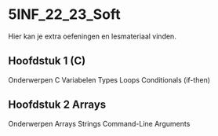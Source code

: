 # 5INF_22_23_Soft

Hier kan je extra oefeningen en lesmateriaal vinden.


## Hoofdstuk 1 (C)

Onderwerpen
C
Variabelen
Types
Loops
Conditionals (if-then)

## Hoofdstuk 2 Arrays

Onderwerpen
Arrays
Strings
Command-Line Arguments
